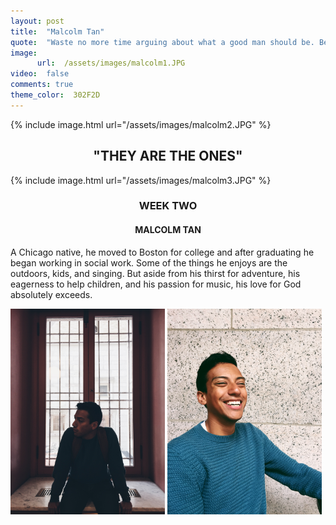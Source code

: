 ```yaml
---
layout: post
title:  "Malcolm Tan"
quote:  "Waste no more time arguing about what a good man should be. Be one."
image:
      url:  /assets/images/malcolm1.JPG
video:  false
comments: true
theme_color:  302F2D
---
```


{% include image.html url="/assets/images/malcolm2.JPG" %}

## <center>"THEY ARE THE ONES"</center>

{% include image.html url="/assets/images/malcolm3.JPG" %}

### <center>WEEK TWO</center>

#### <center>MALCOLM TAN</center>

A Chicago native, he moved to Boston for college and after graduating he began working in social work. Some of the things he enjoys are the outdoors, kids, and singing. But aside from his thirst for adventure, his eagerness to help children, and his passion for music, his love for God absolutely exceeds.

<section>
	<img width="49%" src="/assets/images/noel5.JPG">
	<img width="49%" src="/assets/images/noel4.JPG">
</section>
